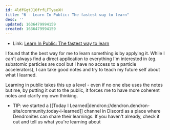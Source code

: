 ```yaml
---
id: 4ldfGgtJ10frfLFTyaeXH
title: "6 - Learn In Public: The fastest way to learn"
desc: ''
updated: 1636479994159
created: 1636479994159
---
```


- Link: [Learn In Public: The fastest way to learn](https://www.swyx.io/learn-in-public/)

I found that the best way for me to learn something is by applying it. While I can't always find a direct application to everything I'm interested in (eg. subatomic particles are cool but I have no access to a particle accelerators), I can take good notes and try to teach my future self about what I learned. 

Learning in public takes this up a level - even if no one else uses the notes but me, by putting it out to the public, it forces me to have more coherent notes and clarify my own thinking. 

- TIP: we started a [[Today I Learned|dendron://dendron.dendron-site/community.today-i-learned]] channel in Discord as a place where Dendronites can share their learnings. If you haven't already, check it out and tell us what you're learning about

